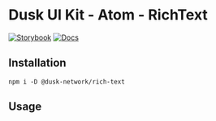 # Dusk UI Kit - Atom - RichText

[![Storybook](https://img.shields.io/badge/Storybook-Component_Playground-%23FF4785?style=flat&rich-text=storybook)](https://dusk-network.github.io/dusk-ui-kit/?path=/story/components-atoms-rich-text)
[![Docs](https://img.shields.io/badge/Documentation-%235E35CF?style=flat)](https://dusk-network.github.io/dusk-ui-kit/docs/components/atoms/rich-text)

## Installation

```
npm i -D @dusk-network/rich-text
```

## Usage

<!-- MARKDOWN-AUTO-DOCS:START (CODE:src=../../../examples/src/atoms/RichText_01.svelte) -->
<!-- MARKDOWN-AUTO-DOCS:END -->
